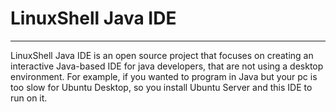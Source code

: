 # LinuxShell Java IDE

___________________________________________________________________________________________________
LinuxShell Java IDE is an open source project that focuses on creating an interactive Java-based IDE
for java developers, that are not using a desktop environment.
For example, if you wanted to program in Java but your pc is too slow for Ubuntu Desktop, so you install
Ubuntu Server and this IDE to run on it.
